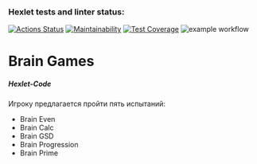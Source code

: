 ### Hexlet tests and linter status:
[![Actions Status](https://github.com/Nik-K-111/python-project-lvl1/workflows/hexlet-check/badge.svg)](https://github.com/Nik-K-111/python-project-lvl1/actions)
[![Maintainability](https://api.codeclimate.com/v1/badges/a99a88d28ad37a79dbf6/maintainability)](https://codeclimate.com/github/Nik-K-111/python-project-lvl1/maintainability)
[![Test Coverage](https://api.codeclimate.com/v1/badges/a99a88d28ad37a79dbf6/test_coverage)](https://codeclimate.com/github/Nik-K-111/python-project-lvl1/test_coverage)
![example workflow](https://github.com/Nik-K-111/python-project-lvl1/actions/workflows/learn-github-actions.yml/badge.svg)

# Brain Games
##### Hexlet-Code

Игроку предлагается пройти пять испытаний:
- Brain Even
- Brain Calc
- Brain GSD 
- Brain Progression
- Brain Prime